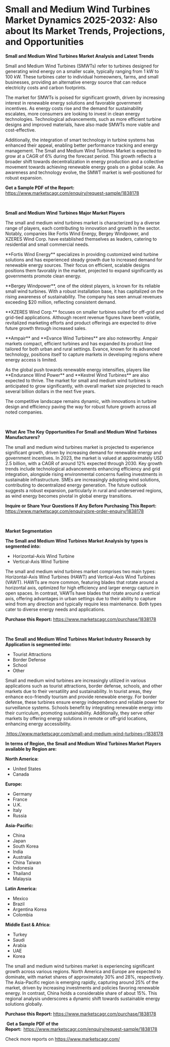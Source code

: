 <p><h1>Small and Medium Wind Turbines Market Dynamics 2025-2032: Also about Its Market Trends, Projections, and Opportunities</h1></p><p><strong>Small and Medium Wind Turbines Market Analysis and Latest Trends</strong></p>
<p><p>Small and Medium Wind Turbines (SMWTs) refer to turbines designed for generating wind energy on a smaller scale, typically ranging from 1 kW to 100 kW. These turbines cater to individual homeowners, farms, and small businesses, providing an alternative energy source that can reduce electricity costs and carbon footprints. </p><p>The market for SMWTs is poised for significant growth, driven by increasing interest in renewable energy solutions and favorable government incentives. As energy costs rise and the demand for sustainability escalates, more consumers are looking to invest in clean energy technologies. Technological advancements, such as more efficient turbine designs and improved materials, have also made SMWTs more viable and cost-effective.</p><p>Additionally, the integration of smart technology in turbine systems has enhanced their appeal, enabling better performance tracking and energy management. The Small and Medium Wind Turbines Market is expected to grow at a CAGR of 6% during the forecast period. This growth reflects a broader shift towards decentralization in energy production and a collective movement towards achieving renewable energy goals on a global scale. As awareness and technology evolve, the SMWT market is well-positioned for robust expansion.</p></p>
<p><strong>Get a Sample PDF of the Report:&nbsp;</strong> <a href="https://www.marketscagr.com/enquiry/request-sample/1838178?utm_campaign=2468&utm_medium=2&utm_source=Github&utm_content=ia&utm_term=07042025&utm_id=small-and-medium-wind-turbines">https://www.marketscagr.com/enquiry/request-sample/1838178</a></p>
<p>&nbsp;</p>
<p><strong>Small and Medium Wind Turbines Major Market Players</strong></p>
<p><p>The small and medium wind turbines market is characterized by a diverse range of players, each contributing to innovation and growth in the sector. Notably, companies like Fortis Wind Energy, Bergey Windpower, and XZERES Wind Corp. have established themselves as leaders, catering to residential and small commercial needs.</p><p>**Fortis Wind Energy** specializes in providing customized wind turbine solutions and has experienced steady growth due to increased demand for renewable energy sources. Their focus on efficient, scalable designs positions them favorably in the market, projected to expand significantly as governments promote clean energy.</p><p>**Bergey Windpower**, one of the oldest players, is known for its reliable small wind turbines. With a robust installation base, it has capitalized on the rising awareness of sustainability. The company has seen annual revenues exceeding $20 million, reflecting consistent demand.</p><p>**XZERES Wind Corp.** focuses on smaller turbines suited for off-grid and grid-tied applications. Although recent revenue figures have been volatile, revitalized marketing efforts and product offerings are expected to drive future growth through increased sales.</p><p>**Ampair** and **Evance Wind Turbines** are also noteworthy. Ampair markets compact, efficient turbines and has expanded its product line tailored for both urban and rural settings. Evance, known for its advanced technology, positions itself to capture markets in developing regions where energy access is limited.</p><p>As the global push towards renewable energy intensifies, players like **Endurance Wind Power** and **Kestrel Wind Turbines** are also expected to thrive. The market for small and medium wind turbines is anticipated to grow significantly, with overall market size projected to reach several billion dollars in the next five years. </p><p>The competitive landscape remains dynamic, with innovations in turbine design and efficiency paving the way for robust future growth across all noted companies.</p></p>
<p>&nbsp;</p>
<p><strong>What Are The Key Opportunities For Small and Medium Wind Turbines Manufacturers?</strong></p>
<p><p>The small and medium wind turbines market is projected to experience significant growth, driven by increasing demand for renewable energy and government incentives. In 2023, the market is valued at approximately USD 2.5 billion, with a CAGR of around 12% expected through 2030. Key growth trends include technological advancements enhancing efficiency and grid integration, alongside rising environmental concerns fueling investments in sustainable infrastructure. SMEs are increasingly adopting wind solutions, contributing to decentralized energy generation. The future outlook suggests a robust expansion, particularly in rural and underserved regions, as wind energy becomes pivotal in global energy transitions.</p></p>
<p><strong>Inquire or Share Your Questions If Any Before Purchasing This Report:</strong> <a href="https://www.marketscagr.com/enquiry/pre-order-enquiry/1838178?utm_campaign=2468&utm_medium=2&utm_source=Github&utm_content=ia&utm_term=07042025&utm_id=small-and-medium-wind-turbines">https://www.marketscagr.com/enquiry/pre-order-enquiry/1838178</a></p>
<p>&nbsp;</p>
<p><strong>Market Segmentation</strong></p>
<p><strong>The Small and Medium Wind Turbines Market Analysis by types is segmented into:</strong></p>
<p><ul><li>Horizontal-Axis Wind Turbine</li><li>Vertical-Axis Wind Turbine</li></ul></p>
<p><p>The small and medium wind turbines market comprises two main types: Horizontal-Axis Wind Turbines (HAWT) and Vertical-Axis Wind Turbines (VAWT). HAWTs are more common, featuring blades that rotate around a horizontal axis, optimized for high efficiency and larger energy capture in open spaces. In contrast, VAWTs have blades that rotate around a vertical axis, offering advantages in urban settings due to their ability to capture wind from any direction and typically require less maintenance. Both types cater to diverse energy needs and applications.</p></p>
<p><strong>Purchase this Report:&nbsp;</strong><a href="https://www.marketscagr.com/purchase/1838178?utm_campaign=2468&utm_medium=2&utm_source=Github&utm_content=ia&utm_term=07042025&utm_id=small-and-medium-wind-turbines">https://www.marketscagr.com/purchase/1838178</a></p>
<p>&nbsp;</p>
<p><strong>The Small and Medium Wind Turbines Market Industry Research by Application is segmented into:</strong></p>
<p><ul><li>Tourist Attractions</li><li>Border Defense</li><li>School</li><li>Other</li></ul></p>
<p><p>Small and medium wind turbines are increasingly utilized in various applications such as tourist attractions, border defense, schools, and other markets due to their versatility and sustainability. In tourist areas, they enhance eco-friendly tourism and provide renewable energy. For border defense, these turbines ensure energy independence and reliable power for surveillance systems. Schools benefit by integrating renewable energy into their curriculum, promoting sustainability. Additionally, they serve other markets by offering energy solutions in remote or off-grid locations, enhancing energy accessibility.</p></p>
<p><a href="https://www.marketscagr.com/small-and-medium-wind-turbines-r1838178?utm_campaign=2468&utm_medium=2&utm_source=Github&utm_content=ia&utm_term=07042025&utm_id=small-and-medium-wind-turbines">&nbsp;https://www.marketscagr.com/small-and-medium-wind-turbines-r1838178</a></p>
<p><strong>In terms of Region, the Small and Medium Wind Turbines Market Players available by Region are:</strong></p>
<p>
    <p> <strong> North America: </strong>
        <ul>
            <li>United States</li>
            <li>Canada</li>
        </ul>
        </p> 
    <p> <strong> Europe: </strong>
        <ul>
            <li>Germany</li>
            <li>France</li>
            <li>U.K.</li>
            <li>Italy</li>
            <li>Russia</li>
        </ul>
        </p> 
    <p> <strong> Asia-Pacific: </strong>
        <ul>
            <li>China</li>
            <li>Japan</li>
            <li>South Korea</li>
            <li>India</li>
            <li>Australia</li>
            <li>China Taiwan</li>
            <li>Indonesia</li>
            <li>Thailand</li>
            <li>Malaysia</li>
        </ul>
        </p> 
    <p> <strong> Latin America: </strong>
        <ul>
            <li>Mexico</li>
            <li>Brazil</li>
            <li>Argentina Korea</li>
            <li>Colombia</li>
        </ul>
        </p> 
    <p> <strong> Middle East & Africa: </strong>
        <ul>
            <li>Turkey</li>
            <li>Saudi</li>
            <li>Arabia</li>
            <li>UAE</li>
            <li>Korea</li>
        </ul>
    </p>
    </p>
<p><p>The small and medium wind turbines market is experiencing significant growth across various regions. North America and Europe are expected to dominate, with market shares of approximately 30% and 28%, respectively. The Asia-Pacific region is emerging rapidly, capturing around 25% of the market, driven by increasing investments and policies favoring renewable energy. In contrast, China holds a considerable share of about 15%. This regional analysis underscores a dynamic shift towards sustainable energy solutions globally.</p></p>
<p><strong>Purchase this Report: </strong><a href="https://www.marketscagr.com/purchase/1838178?utm_campaign=2468&utm_medium=2&utm_source=Github&utm_content=ia&utm_term=07042025&utm_id=small-and-medium-wind-turbines">https://www.marketscagr.com/purchase/1838178</a></p>
<p>&nbsp;<strong>Get a Sample PDF of the Report:&nbsp;&nbsp;</strong><a href="https://www.marketscagr.com/enquiry/request-sample/1838178?utm_campaign=2468&utm_medium=2&utm_source=Github&utm_content=ia&utm_term=07042025&utm_id=small-and-medium-wind-turbines">https://www.marketscagr.com/enquiry/request-sample/1838178</a></p>
<p><strong></strong></p>
<p>Check more reports on <a href="https://www.marketscagr.com/?utm_campaign=2468&utm_medium=2&utm_source=Github&utm_content=ia&utm_term=07042025&utm_id=small-and-medium-wind-turbines">https://www.marketscagr.com/</a></p>